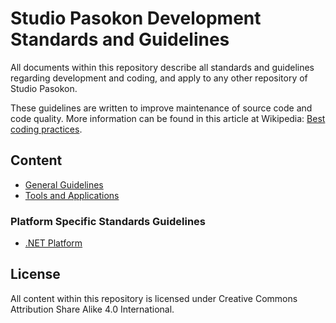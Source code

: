 # Studio Pasokon Development Standards and Guidelines

All documents within this repository describe all standards and guidelines regarding development and coding, and apply to any other repository of Studio Pasokon.

These guidelines are written to improve maintenance of source code and code quality. More information can be found in this article at Wikipedia: [Best coding practices](https://en.wikipedia.org/wiki/Best_coding_practices).

## Content

- [General Guidelines](general-guidelines.md)
- [Tools and Applications](tools-applications.md)

### Platform Specific Standards Guidelines

- [.NET Platform](net-platform.md)

## License

All content within this repository is licensed under Creative Commons Attribution Share Alike 4.0 International.